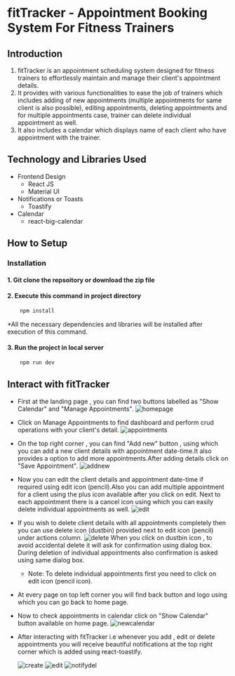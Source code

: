 # fitTracker - Appointment Booking System For Fitness Trainers #

## Introduction ##

1. fitTracker is an appointment scheduling system designed for fitness trainers to effortlessly maintain and manage their client's appointment details.
2. It provides with various functionalities to ease the job of trainers which includes adding of new appointments (multiple appointments for same client is also possible), editing appointments, deleting appointments and for multiple appointments case, trainer can delete individual appointment as well.
3. It also includes a calendar which displays name of each client who have appointment with the trainer.

## Technology and Libraries Used ##
- Frontend Design
   - React JS
   - Material UI                  
- Notifications or Toasts
   - Toastify
- Calendar
   - react-big-calendar

## How to Setup ##

### Installation ###
#### 1. Git clone the repsoitory or download the zip file ####
#### 2. Execute this command in project directory ####
```js
    npm install
```
*All the necessary dependencies and libraries will be installed after execution of this command.
#### 3. Run the project in local server ####
```js
    npm run dev
```

## Interact with fitTracker ##
- First at the landing page , you can find two buttons labelled as "Show Calendar" and "Manage Appointments".
  ![homepage](https://github.com/simran-01/fitTracker-Appointment-Booking/assets/61753575/77e45866-5204-4a8a-8947-c66150460c5b)
- Click on Manage Appointments to find dashboard and perform crud operations with your client's detail.
  ![appointments](https://github.com/simran-01/fitTracker-Appointment-Booking/assets/61753575/2d6a32b9-812d-4ab1-ac46-9e37f0f41b66)
- On the top right corner , you can find "Add new" button , using which you can add a new client details with appointment date-time.It also provides
  a option to add more appointments.After adding details click on "Save Appointment".
   ![addnew](https://github.com/simran-01/fitTracker-Appointment-Booking/assets/61753575/73e9c871-2666-4377-bf7c-47f5331c9f6d)
- Now you can edit the client details and appointment date-time if required using edit icon (pencil).Also you can add multiple appointment for a client 
  using the plus icon available after you click on edit.
  Next to each appointment there is a cancel icon using which you can easily delete individual appointments as well.
  ![edit](https://github.com/simran-01/fitTracker-Appointment-Booking/assets/61753575/8ce80bbe-17a4-4b63-9908-1e71d7e514db)
- If you wish to delete client details with all appointments completely then you can use delete icon (dustbin) provided next to edit icon (pencil) under   actions column.
  ![delete](https://github.com/simran-01/fitTracker-Appointment-Booking/assets/61753575/b4f3e6f9-909e-46db-9b2a-4598a3512ce9)
  When you click on dustbin icon , to avoid accidental delete it will ask for confirmation using dialog box.
  During deletion of individual appointments also confirmation is asked using same dialog box.
  * Note: To delete individual appointments first you need to click on edit icon (pencil icon).
- At every page on top left corner you will find back button and logo using which you can go back to home page.
- Now to check appointments in calendar click on "Show Calendar" button available on home page.
  ![newcalendar](https://github.com/simran-01/fitTracker-Appointment-Booking/assets/61753575/476ed8a5-675e-4c3e-a8c9-c60917a52327)

- After interacting with fitTracker i.e whenever you add , edit or delete appointments you will receive beautiful notifications at the top right corner 
  which is added using react-toastify.

  ![create](https://github.com/simran-01/fitTracker-Appointment-Booking/assets/61753575/481ef8fe-b9b3-4814-9dba-8cf6bf966b16)
  ![edit](https://github.com/simran-01/fitTracker-Appointment-Booking/assets/61753575/05cfd544-aa49-46d8-b815-94adc5690ebd)
  ![notifydel](https://github.com/simran-01/fitTracker-Appointment-Booking/assets/61753575/6dc529fe-0909-4ee7-acac-0243d366746f)



  



 




  

   


